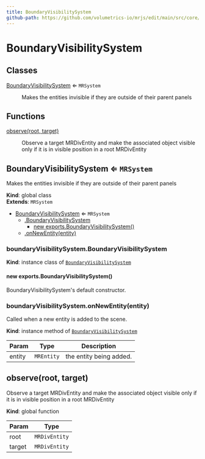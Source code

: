 ```yaml
---
title: BoundaryVisibilitySystem
github-path: https://github.com/volumetrics-io/mrjs/edit/main/src/core/componentSystems/BoundaryVisibilitySystem.js
---
```

# BoundaryVisibilitySystem

## Classes

<dl>
<dt><a href="#BoundaryVisibilitySystem">BoundaryVisibilitySystem</a> ⇐ <code>MRSystem</code></dt>
<dd><p>Makes the entities invisible if they are outside of their parent panels</p>
</dd>
</dl>

## Functions

<dl>
<dt><a href="#observe">observe(root, target)</a></dt>
<dd><p>Observe a target MRDivEntity and make the associated object visible only if it is in visible position in a root MRDivEntity</p>
</dd>
</dl>

<a name="BoundaryVisibilitySystem"></a>

## BoundaryVisibilitySystem ⇐ <code>MRSystem</code>
Makes the entities invisible if they are outside of their parent panels

**Kind**: global class  
**Extends**: <code>MRSystem</code>  

* [BoundaryVisibilitySystem](#BoundaryVisibilitySystem) ⇐ <code>MRSystem</code>
    * [.BoundaryVisibilitySystem](#BoundaryVisibilitySystem+BoundaryVisibilitySystem)
        * [new exports.BoundaryVisibilitySystem()](#new_BoundaryVisibilitySystem+BoundaryVisibilitySystem_new)
    * [.onNewEntity(entity)](#BoundaryVisibilitySystem+onNewEntity)

<a name="BoundaryVisibilitySystem+BoundaryVisibilitySystem"></a>

### boundaryVisibilitySystem.BoundaryVisibilitySystem
**Kind**: instance class of [<code>BoundaryVisibilitySystem</code>](#BoundaryVisibilitySystem)  
<a name="new_BoundaryVisibilitySystem+BoundaryVisibilitySystem_new"></a>

#### new exports.BoundaryVisibilitySystem()
BoundaryVisibilitySystem's default constructor.

<a name="BoundaryVisibilitySystem+onNewEntity"></a>

### boundaryVisibilitySystem.onNewEntity(entity)
Called when a new entity is added to the scene.

**Kind**: instance method of [<code>BoundaryVisibilitySystem</code>](#BoundaryVisibilitySystem)  

| Param | Type | Description |
| --- | --- | --- |
| entity | <code>MREntity</code> | the entity being added. |

<a name="observe"></a>

## observe(root, target)
Observe a target MRDivEntity and make the associated object visible only if it is in visible position in a root MRDivEntity

**Kind**: global function  

| Param | Type |
| --- | --- |
| root | <code>MRDivEntity</code> | 
| target | <code>MRDivEntity</code> | 

